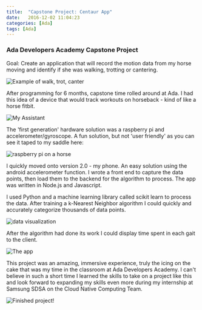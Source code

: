 ```yaml
---
title:  "Capstone Project: Centaur App"
date:   2016-12-02 11:04:23
categories: [Ada]
tags: [Ada]
---
```

### Ada Developers Academy Capstone Project


Goal: Create an application that will record the motion data from my horse moving and identify if she was walking, trotting or cantering. 


![Example of walk, trot, canter](http://i.imgur.com/PAGEohk.gif)


After programming for 6 months, capstone time rolled around at Ada. I had this idea of a device that would track workouts on horseback - kind of like a horse fitbit.


![My Assistant](http://i.imgur.com/q91R9dp.jpg)


The 'first generation' hardware solution was a raspberry pi and accelerometer/gyroscope. A fun solution, but not 'user friendly' as you can see it taped to my saddle here:


![raspberry pi on a horse](http://i.imgur.com/qnEnMFB.jpg)


I quickly moved onto version 2.0 - my phone. An easy solution using the android accelerometer function. I wrote a front end to capture the data points, then load them to the backend for the algorithm to process. The app was written in Node.js and Javascript.


I used Python and a machine learning library called scikit learn to process the data. After training a k-Nearest Neighbor algorithm I could quickly and accurately categorize thousands of data points.


![data visualization](http://i.imgur.com/lEfHpri.gif)


After the algorithm had done its work I could display time spent in each gait to the client. 


![The app](http://i.imgur.com/xLjwVuC.gif)


This project was an amazing, immersive experience, truly the icing on the cake that was my time in the classroom at Ada Developers Academy. I can't believe in such a short time I learned the skills to take on a project like this and look forward to expanding my skills even more during my internship at Samsung SDSA on the Cloud Native Computing Team. 


![Finished project!](http://i.imgur.com/TfdN0eW.jpg)
